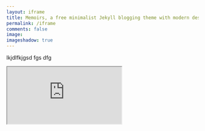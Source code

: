 ```yaml
---
layout: iframe
title: Memoirs, a free minimalist Jekyll blogging theme with modern design 
permalink: /iframe
comments: false
image: 
imageshadow: true
--- 
```



lkjdlfkjgsd fgs dfg
<iframe src="https://www.w3schools.com" title="W3Schools Free Online Web Tutorials"></iframe>